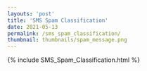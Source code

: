 ```yaml
---
layouts: 'post'
title: 'SMS Spam Classification'
date: 2021-05-13
permalink: /sms_spam_classification/
thumbnail: thumbnails/spam_message.png
---
```


{% include SMS_Spam_Classification.html %}
